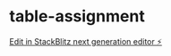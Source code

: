 # table-assignment

[Edit in StackBlitz next generation editor ⚡️](https://stackblitz.com/~/github.com/Sweathadharan/table-assignment)